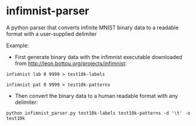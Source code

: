 # infimnist-parser
A python parser that converts infinite MNIST binary data to a readable format with a user-supplied delimiter

Example:

* First generate binary data with the infimnist executable downloaded from <http://leon.bottou.org/projects/infimnist>:

`infimnist lab 0 9999 > test10k-labels`

`infimnist pat 0 9999 > test10k-patterns`

* Then convert the binary data to a human readable format with any delimiter:

`python infimnist_parser.py test10k-labels test10k-patterns -d '\t' -o test10k`
